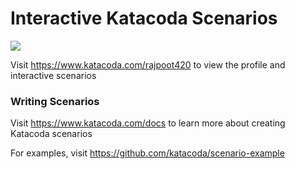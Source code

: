 # Interactive Katacoda Scenarios

[![](http://shields.katacoda.com/katacoda/rajpoot420/count.svg)](https://www.katacoda.com/rajpoot420 "Get your profile on Katacoda.com")

Visit https://www.katacoda.com/rajpoot420 to view the profile and interactive scenarios

### Writing Scenarios
Visit https://www.katacoda.com/docs to learn more about creating Katacoda scenarios

For examples, visit https://github.com/katacoda/scenario-example
